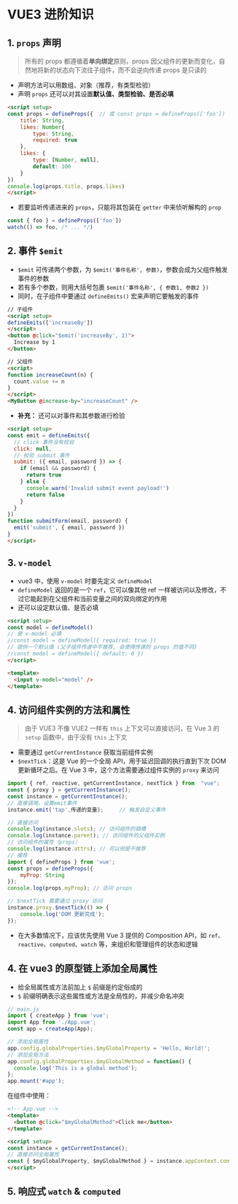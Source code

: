 # VUE3 进阶知识

## 1. `props` 声明
>所有的 props 都遵循着**单向绑定**原则，props 因父组件的更新而变化，自然地将新的状态向下流往子组件，而不会逆向传递
>props 是只读的
- 声明方法可以用数组、对象（推荐，有类型检验）
- 声明 `props` 还可以对其设置**默认值、类型检验、是否必填**
```html
<script setup>
const props = defineProps({  // 或 const props = defineProps(['foo'])
	title: String,  
	likes: Number{
		type: String,
		required: true
	},  
	likes: {
		type: [Number, null],
		default: 100
	}  
})
console.log(props.title, props.likes)
</script>
```
- 若要监听传递进来的 `props`，只能将其包装在 `getter` 中来侦听解构的 `prop`
```js
const { foo } = defineProps(['foo'])
watch(() => foo, /* ... */)
```

## 2. 事件 `$emit`
- `$emit` 可传递两个参数，为 `$emit('事件名称', 参数)`，参数会成为父组件触发事件的参数
- 若有多个参数，则用大括号包裹 `$emit('事件名称', { 参数1, 参数2 })`
- 同时，在子组件中要通过 `defineEmits()` 宏来声明它要触发的事件
```html
// 子组件
<script setup>
defineEmits(['increaseBy'])
</script>
<button @click="$emit('increaseBy', 1)">
  Increase by 1
</button>

// 父组件
<script>
function increaseCount(n) {
  count.value += n
}
</script>
<MyButton @increase-by="increaseCount" />
```
- **补充：** 还可以对事件和其参数进行检验
```html
<script setup>
const emit = defineEmits({
  // click 事件没有校验
  click: null,
  // 校验 submit 事件
  submit: ({ email, password }) => {
    if (email && password) {
      return true
    } else {
      console.warn('Invalid submit event payload!')
      return false
    }
  }
})
function submitForm(email, password) {
  emit('submit', { email, password })
}
</script>
```

## 3. `v-model`
- vue3 中，使用 `v-model` 时要先定义 `defineModel` 
- `defineModel` 返回的是一个 `ref`，它可以像其他 ref 一样被访问以及修改，不过它能起到在父组件和当前变量之间的双向绑定的作用
- 还可以设定默认值、是否必填
```html
<script setup>
const model = defineModel()
// 使 v-model 必填
//const model = defineModel({ required: true })
// 提供一个默认值 (父子组件传递中不推荐, 会使得传递的 props 的值不同)
//const model = defineModel({ default: 0 })
</script>

<template>
  <input v-model="model" />
</template>
```

## 4. 访问组件实例的方法和属性
> 由于 VUE3 不像 VUE2 一样有 `this` 上下文可以直接访问，在 Vue 3 的 `setup` 函数中，由于没有 `this` 上下文
- 需要通过 `getCurrentInstance` 获取当前组件实例
- `$nextTick`：这是 Vue 的一个全局 API，用于延迟回调的执行直到下次 DOM 更新循环之后。在 Vue 3 中，这个方法需要通过组件实例的 `proxy` 来访问
```js
import { ref, reactive, getCurrentInstance, nextTick } from  "vue";
const { proxy } = getCurrentInstance();
const instance = getCurrentInstance();
// 直接调用，设置emit事件
instance.emit('tap',传递的变量);		// 触发自定义事件

// 直接访问
console.log(instance.slots); // 访问组件的插槽
console.log(instance.parent); // 访问组件的父组件实例
// 访问组件的属性（props）
console.log(instance.attrs); // 可以但是不推荐
// 推荐
import { defineProps } from 'vue';
const props = defineProps({
	myProp: String
});
console.log(props.myProp); // 访问 props

// $nextTick 需要通过 proxy 访问
instance.proxy.$nextTick(() => {
	console.log('DOM 更新完成');
});
```
- 在大多数情况下，应该优先使用 Vue 3 提供的 Composition API，如 `ref`、`reactive`、`computed`、`watch` 等，来组织和管理组件的状态和逻辑


## 4. 在 vue3 的原型链上添加全局属性
- 给全局属性或方法前加上 `$` 前缀是约定俗成的
- `$` 前缀明确表示这些属性或方法是全局性的，并减少命名冲突
```js
// main.js
import { createApp } from 'vue';
import App from './App.vue';
const app = createApp(App);

// 添加全局属性
app.config.globalProperties.$myGlobalProperty = 'Hello, World!';
// 添加全局方法
app.config.globalProperties.$myGlobalMethod = function() {
  console.log('This is a global method');
};
app.mount('#app');
```
在组件中使用：
```html
<!-- App.vue -->
<template>
  <button @click="$myGlobalMethod">Click me</button>
</template>

<script setup>
const instance = getCurrentInstance();
// 直接访问全局属性
const { $myGlobalProperty, $myGlobalMethod } = instance.appContext.config.globalProperties;
</script>
```

## 5. 响应式 `watch` & `computed`
<!--stackedit_data:
eyJoaXN0b3J5IjpbNDY1MTk4ODM2LDE3MDc3NzkyNTFdfQ==
-->